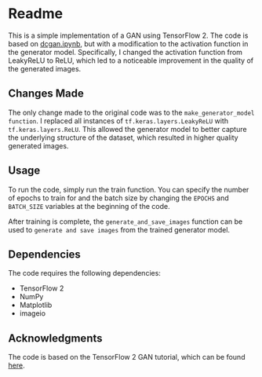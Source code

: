 # Readme
This is a simple implementation of a GAN using TensorFlow 2. The code is based on [dcgan.ipynb](https://git.arts.ac.uk/rfiebrink/ExploringMachineIntelligence_Spring2023/blob/main/week5/dcgan.ipynb), but with a modification to the activation function in the generator model. Specifically, I changed the activation function from LeakyReLU to ReLU, which led to a noticeable improvement in the quality of the generated images.

## Changes Made
The only change made to the original code was to the `make_generator_model function`. I replaced all instances of `tf.keras.layers.LeakyReLU` with `tf.keras.layers.ReLU`. This allowed the generator model to better capture the underlying structure of the dataset, which resulted in higher quality generated images.

## Usage
To run the code, simply run the train function. You can specify the number of epochs to train for and the batch size by changing the `EPOCHS` and `BATCH_SIZE` variables at the beginning of the code.

After training is complete, the `generate_and_save_images` function can be used to `generate and save images` from the trained generator model.

## Dependencies
The code requires the following dependencies:

- TensorFlow 2
- NumPy
- Matplotlib
- imageio

## Acknowledgments
The code is based on the TensorFlow 2 GAN tutorial, which can be found [here](https://www.tensorflow.org/tutorials/generative/dcgan).
